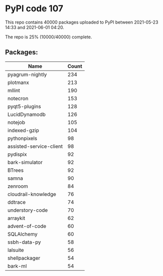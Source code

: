 # PyPI code 107

This repo contains 40000 packages uploaded to PyPI between 
2021-05-23 14:33 and 2021-06-01 04:20.

The repo is 25% (10000/40000) complete.

## Packages:

| Name  | Count |
| ----- | ----- |
| pyagrum-nightly | 234 |
| plotmanx | 213 |
| mllint | 190 |
| notecron | 153 |
| pyqt5-plugins | 128 |
| LucidDynamodb | 126 |
| notejob | 105 |
| indexed-gzip | 104 |
| pythonpixels | 98 |
| assisted-service-client | 98 |
| pydispix | 92 |
| bark-simulator | 92 |
| BTrees | 92 |
| samna | 90 |
| zenroom | 84 |
| cloudrail-knowledge | 76 |
| ddtrace | 74 |
| understory-code | 70 |
| arraykit | 62 |
| advent-of-code | 60 |
| SQLAlchemy | 60 |
| ssbh-data-py | 58 |
| lalsuite | 56 |
| shellpackager | 54 |
| bark-ml | 54 |


